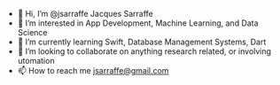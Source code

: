 - 👋 Hi, I’m @jsarraffe Jacques Sarraffe
- 👀 I’m interested in App Development, Machine Learning, and Data Science
- 🌱 I’m currently learning Swift, Database Management Systems, Dart
- 💞️ I’m looking to collaborate on anything research related, or involving utomation
- 📫 How to reach me jsarraffe@gmail.com

<!---
jsarraffe/jsarraffe is a ✨ special ✨ repository because its `README.md` (this file) appears on your GitHub profile.
You can click the Preview link to take a look at your changes.
--->
